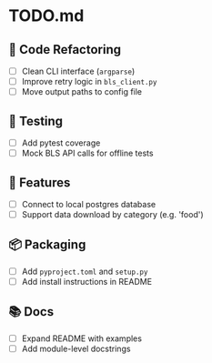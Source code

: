 # TODO.md

## 🔧 Code Refactoring
- [ ] Clean CLI interface (`argparse`)
- [ ] Improve retry logic in `bls_client.py`
- [ ] Move output paths to config file

## 🧪 Testing
- [ ] Add pytest coverage
- [ ] Mock BLS API calls for offline tests

## 🧰 Features
- [ ] Connect to local postgres database
- [ ] Support data download by category (e.g. 'food')

## 📦 Packaging
- [ ] Add `pyproject.toml` and `setup.py`
- [ ] Add install instructions in README

## 📚 Docs
- [ ] Expand README with examples
- [ ] Add module-level docstrings